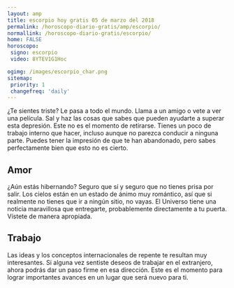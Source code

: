 ```yaml
---
layout: amp
title: escorpio hoy gratis 05 de marzo del 2018 
permalink: /horoscopo-diario-gratis/amp/escorpio/
normallink: /horoscopo-diario-gratis/escorpio/
home: FALSE
horoscopo:
 signo: escorpio
 video: 8YTEV1G1Hoc

ogimg: /images/escorpio_char.png
sitemap:
 priority: 1
 changefreq: 'daily'
---
```



¿Te sientes triste? Le pasa a todo el mundo. Llama a un amigo o vete a ver una película. Sal y haz las cosas que sabes que pueden ayudarte a superar esta depresión. Este no es el momento de retirarse. Tienes un poco de trabajo interno que hacer, incluso aunque no parezca conducir a ninguna parte. Puedes tener la impresión de que te han abandonado, pero sabes perfectamente bien que esto no es cierto.

## Amor

¿Aún estás hibernando? Seguro que sí y seguro que no tienes prisa por salir. Los cielos están en un estado de ánimo muy romántico, así que si realmente no tienes que ir a ningún sitio, no vayas. El Universo tiene una noticia maravillosa que entregarte, probablemente directamente a tu puerta. Vístete de manera apropiada.

## Trabajo

Las ideas y los conceptos internacionales de repente te resultan muy interesantes. Si alguna vez sentiste deseos de trabajar en el extranjero, ahora podrás dar un paso firme en esa dirección. Este es el momento para lograr importantes avances en un lugar que será nuevo para ti.